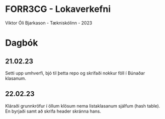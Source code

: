 # FORR3CG - Lokaverkefni
Viktor Óli Bjarkason - Tækniskólinn - 2023

# Dagbók

## 21.02.23

Setti upp umhverfi, bjó til þetta repo og skrifaði nokkur föll í Búnaðar klasanum.

## 22.02.23

Kláraði grunnkröfur í öllum klösum nema listaklasanum sjálfum (hash table). En byrjaði samt að skrifa header skránna hans.
